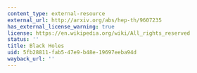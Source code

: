 ```yaml
---
content_type: external-resource
external_url: http://arxiv.org/abs/hep-th/9607235
has_external_license_warning: true
license: https://en.wikipedia.org/wiki/All_rights_reserved
status: ''
title: Black Holes
uid: 5fb28811-fab5-47e9-b48e-19697eeba94d
wayback_url: ''
---
```

